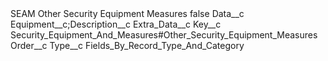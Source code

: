 <?xml version="1.0" encoding="UTF-8"?>
<CustomMetadata xmlns="http://soap.sforce.com/2006/04/metadata" xmlns:xsi="http://www.w3.org/2001/XMLSchema-instance" xmlns:xsd="http://www.w3.org/2001/XMLSchema">
    <label>SEAM Other Security Equipment Measures</label>
    <protected>false</protected>
    <values>
        <field>Data__c</field>
        <value xsi:type="xsd:string">Equipment__c;Description__c</value>
    </values>
    <values>
        <field>Extra_Data__c</field>
        <value xsi:type="xsd:string"></value>
    </values>
    <values>
        <field>Key__c</field>
        <value xsi:type="xsd:string">Security_Equipment_And_Measures#Other_Security_Equipment_Measures</value>
    </values>
    <values>
        <field>Order__c</field>
        <value xsi:nil="true"/>
    </values>
    <values>
        <field>Type__c</field>
        <value xsi:type="xsd:string">Fields_By_Record_Type_And_Category</value>
    </values>
</CustomMetadata>